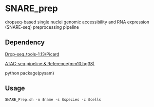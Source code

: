 # SNARE_prep
dropseq-based single nuclei genomic accessibility and RNA expression (SNARE-seq) preprocessing pipeline

## Dependency
[Drop-seq_tools-1.13/Picard](https://github.com/broadinstitute/Drop-seq/releases)

[ATAC-seq pipeline & Reference(mm10,hg38)](https://github.com/kundajelab/atac_dnase_pipelines#pipeline)

python package(pysam)



##  Usage
`SNARE_Prep.sh -n $name -s $species -c $cells`
